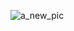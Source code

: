 ![a_new_pic](https://www.google.com/url?sa=i&url=https%3A%2F%2Fstock.adobe.com%2Fgr_en%2Fsearch%3Fk%3Dshocked%2Bcat&psig=AOvVaw2BLZVY6EQEd6pvGvYV6YQs&ust=1615569470054000&source=images&cd=vfe&ved=0CAIQjRxqFwoTCPDPq7XfqO8CFQAAAAAdAAAAABAI)
